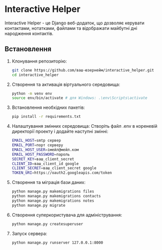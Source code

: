 # Interactive Helper

Interactive Helper - це Django веб-додаток, що дозволяє керувати контактами, нотатками, файлами та відображати майбутні дні народження контактів.

## Встановлення

1. Клонування репозиторію:

   ```bash
   git clone https://github.com/ваш-юзернейм/interactive_helper.git
   cd interactive_helper
2. Створення та активація віртуального середовища:
    ```bash
   python -m venv env
   source env/bin/activate # для Windows: .\env\Scripts\activate
3. Встановлення необхідних пакетів:
   ```bash
   pip install -r requirements.txt
4. Налаштування змінних середовища:
Створіть файл .env в кореневій директорії проекту і додайте наступні змінні:
   ```bash
   EMAIL_HOST=smtp сервер
   EMAIL_PORT=порт серверу
   EMAIL_HOST_USER=імейл@мейл.ком
   EMAIL_HOST_PASSWORD=пароль
   SECRET_KEY=ваш_client_secret
   CLIENT_ID=ваш_client_id google
   CLIENT_SECRET=ваш_client_secret google
   TOKEN_URI=https://oauth2.googleapis.com/token
5. Створення та міграція бази даних:
   ```bash
   python manage.py makemigrations files
   python manage.py makemigrations contacts
   python manage.py makemigrations notes
   python manage.py migrate
6. Створення суперкористувача для адміністрування:
   ```bash
   python manage.py createsuperuser
7. Запуск сервера:
   ```bash
   python manage.py runserver 127.0.0.1:8000
